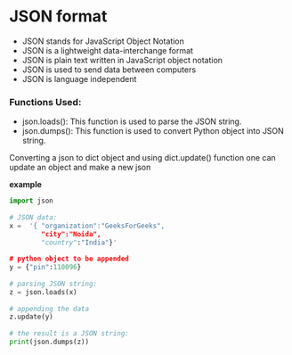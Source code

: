 # JSON format

- JSON stands for JavaScript Object Notation
- JSON is a lightweight data-interchange format
- JSON is plain text written in JavaScript object notation
- JSON is used to send data between computers
- JSON is language independent 



### **Functions Used:**  

- json.loads():  This function is used to parse the JSON string.
- json.dumps(): This function is used to convert Python object into JSON string.



Converting a json to dict object and using dict.update() function one can update an object and make a new json

**example**

```python
import json
  
# JSON data:
x =  '{ "organization":"GeeksForGeeks",
        "city":"Noida",
        "country":"India"}'
 
# python object to be appended
y = {"pin":110096}
 
# parsing JSON string:
z = json.loads(x)
  
# appending the data
z.update(y)
 
# the result is a JSON string:
print(json.dumps(z))
```

